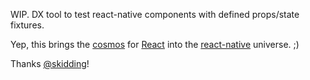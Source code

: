 WIP. DX tool to test react-native components with defined props/state fixtures.

Yep, this brings the [cosmos](https://github.com/skidding/cosmos) for
[React](http://facebook.github.io/react/) into the
[react-native](https://facebook.github.io/react-native/) universe. ;)

Thanks [@skidding](https://twitter.com/skidding)!
